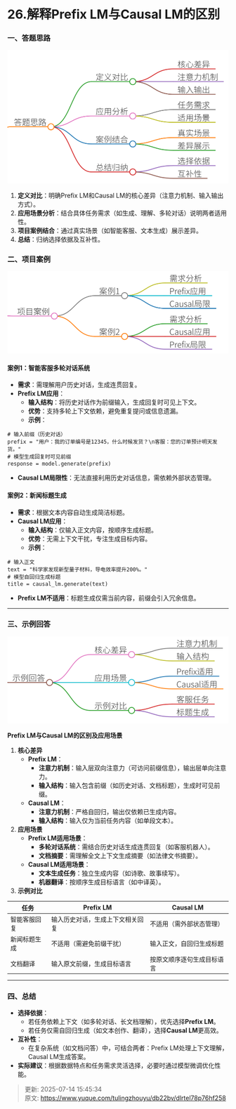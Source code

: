 # 26.解释Prefix LM与Causal LM的区别

### 一、答题思路
![1751682638665-e8b3bb59-6c21-4a79-a480-7cef5b5d45fb.png](./img/24UGz-8YWo_4RIu2/1751682638665-e8b3bb59-6c21-4a79-a480-7cef5b5d45fb-941814.png)

1. **定义对比**：明确Prefix LM和Causal LM的核心差异（注意力机制、输入输出方式）。 
2. **应用场景分析**：结合具体任务需求（如生成、理解、多轮对话）说明两者适用性。
3. **项目案例结合**：通过真实场景（如智能客服、文本生成）展示差异。
4. **总结**：归纳选择依据及互补性。



### 二、项目案例
![1751682650408-0918dfb1-6f3b-47ff-96b5-029d092ab40f.png](./img/24UGz-8YWo_4RIu2/1751682650408-0918dfb1-6f3b-47ff-96b5-029d092ab40f-373053.png)

#### 案例1：智能客服多轮对话系统
+ **需求**：需理解用户历史对话，生成连贯回复。
+ **Prefix LM应用**： 
    - **输入结构**：将历史对话作为前缀输入，生成回复时可见上下文。
    - **优势**：支持多轮上下文依赖，避免重复提问或信息遗漏。
    - **示例**：

```plain
# 输入前缀（历史对话）  
prefix = "用户：我的订单编号是12345，什么时候发货？\n客服：您的订单预计明天发货。"  
# 模型生成回复时可见前缀  
response = model.generate(prefix)
```

+ **Causal LM局限性**：无法直接利用历史对话信息，需依赖外部状态管理。

#### 案例2：新闻标题生成
+ **需求**：根据文本内容自动生成简洁标题。
+ **Causal LM应用**： 
    - **输入结构**：仅输入正文内容，按顺序生成标题。
    - **优势**：无需上下文干扰，专注生成目标内容。
    - **示例**：

```plain
# 输入正文  
text = "科学家发现新型量子材料，导电效率提升200%。"  
# 模型自回归生成标题  
title = causal_lm.generate(text)
```

+ **Prefix LM不适用**：标题生成仅需当前内容，前缀会引入冗余信息。

---

### 三、示例回答
![1751682668364-200798f3-1ef0-4ee7-a4ed-2c0aef5a3ab3.png](./img/24UGz-8YWo_4RIu2/1751682668364-200798f3-1ef0-4ee7-a4ed-2c0aef5a3ab3-285575.png)

**Prefix LM与Causal LM的区别及应用场景**

1. **核心差异**
    - **Prefix LM**： 
        * **注意力机制**：输入层双向注意力（可访问前缀信息），输出层单向注意力。
        * **输入结构**：输入包含前缀（如历史对话、文档标题），生成时可见前缀。
    - **Causal LM**： 
        * **注意力机制**：严格自回归，输出仅依赖已生成内容。
        * **输入结构**：输入仅为当前任务内容（如单段文本）。
2. **应用场景**
    - **Prefix LM适用场景**： 
        * **多轮对话系统**：需结合历史对话生成连贯回复（如客服机器人）。
        * **文档摘要**：需理解全文上下文生成摘要（如法律文书摘要）。
    - **Causal LM适用场景**： 
        * **文本生成任务**：独立生成内容（如诗歌、故事续写）。
        * **机器翻译**：按顺序生成目标语言（如中译英）。
3. **示例对比**

| 任务 | Prefix LM | Causal LM |
| --- | --- | --- |
| 智能客服回复 | 输入历史对话，生成上下文相关回复 | 不适用（需外部状态管理） |
| 新闻标题生成 | 不适用（需避免前缀干扰） | 输入正文，自回归生成标题 |
| 文档翻译 | 输入原文前缀，生成目标语言 | 按原文顺序逐句生成目标语言 |


---

### 四、总结
+ **选择依据**： 
    - 若任务依赖上下文（如多轮对话、长文档理解），优先选择**Prefix LM**。
    - 若任务仅需自回归生成（如文本创作、翻译），选择**Causal LM**更高效。
+ **互补性**： 
    - 在复杂系统（如文档问答）中，可结合两者：Prefix LM处理上下文理解，Causal LM生成答案。 
+ **实际建议**：根据数据特点和任务需求灵活选择，必要时通过模型微调优化性能。



> 更新: 2025-07-14 15:45:34  
> 原文: <https://www.yuque.com/tulingzhouyu/db22bv/dlrtel78p76hf258>